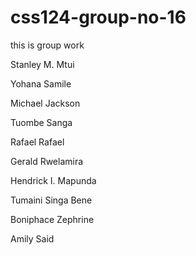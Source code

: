 # css124-group-no-16
this is group work

Stanley M. Mtui

Yohana Samile

Michael Jackson

Tuombe Sanga

Rafael Rafael

Gerald Rwelamira

Hendrick I. Mapunda

Tumaini Singa Bene

Boniphace Zephrine

Amily Said
